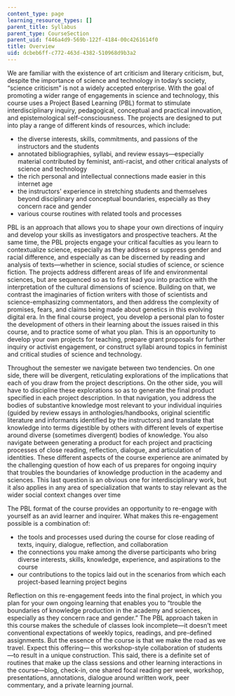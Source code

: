 ```yaml
---
content_type: page
learning_resource_types: []
parent_title: Syllabus
parent_type: CourseSection
parent_uid: f446a4d9-569b-122f-4184-00c4261614f0
title: Overview
uid: dcbeb6ff-c772-463d-4382-510968d9b3a2
---
```


We are familiar with the existence of art criticism and literary criticism, but, despite the importance of science and technology in today’s society, “science criticism” is not a widely accepted enterprise. With the goal of promoting a wider range of engagements in science and technology, this course uses a Project Based Learning (PBL) format to stimulate interdisciplinary inquiry, pedagogical, conceptual and practical innovation, and epistemological self-consciousness. The projects are designed to put into play a range of different kinds of resources, which include:

*   the diverse interests, skills, commitments, and passions of the instructors and the students
*   annotated bibliographies, syllabi, and review essays—especially material contributed by feminist, anti-racist, and other critical analysts of science and technology
*   the rich personal and intellectual connections made easier in this internet age
*   the instructors' experience in stretching students and themselves beyond disciplinary and conceptual boundaries, especially as they concern race and gender
*   various course routines with related tools and processes

PBL is an approach that allows you to shape your own directions of inquiry and develop your skills as investigators and prospective teachers. At the same time, the PBL projects engage your critical faculties as you learn to contextualize science, especially as they address or suppress gender and racial difference, and especially as can be discerned by reading and analysis of texts—whether in science, social studies of science, or science fiction. The projects address different areas of life and environmental sciences, but are sequenced so as to first lead you into practice with the interpretation of the cultural dimensions of science. Building on that, we contrast the imaginaries of fiction writers with those of scientists and science-emphasizing commentators, and then address the complexity of promises, fears, and claims being made about genetics in this evolving digital era. In the final course project, you develop a personal plan to foster the development of others in their learning about the issues raised in this course, and to practice some of what you plan. This is an opportunity to develop your own projects for teaching, prepare grant proposals for further inquiry or activist engagement, or construct syllabi around topics in feminist and critical studies of science and technology.

Throughout the semester we navigate between two tendencies. On one side, there will be divergent, reticulating explorations of the implications that each of you draw from the project descriptions. On the other side, you will have to discipline these explorations so as to generate the final product specified in each project description. In that navigation, you address the bodies of substantive knowledge most relevant to your individual inquiries (guided by review essays in anthologies/handbooks, original scientific literature and informants identified by the instructors) and translate that knowledge into terms digestible by others with different levels of expertise around diverse (sometimes divergent) bodies of knowledge. You also navigate between generating a product for each project and practicing processes of close reading, reflection, dialogue, and articulation of identities. These different aspects of the course experience are animated by the challenging question of how each of us prepares for ongoing inquiry that troubles the boundaries of knowledge production in the academy and sciences. This last question is an obvious one for interdisciplinary work, but it also applies in any area of specialization that wants to stay relevant as the wider social context changes over time 

The PBL format of the course provides an opportunity to re-engage with yourself as an avid learner and inquirer. What makes this re-engagement possible is a combination of:

*   the tools and processes used during the course for close reading of texts, inquiry, dialogue, reflection, and collaboration
*   the connections you make among the diverse participants who bring diverse interests, skills, knowledge, experience, and aspirations to the course
*   our contributions to the topics laid out in the scenarios from which each project-based learning project begins

Reflection on this re-engagement feeds into the final project, in which you plan for your own ongoing learning that enables you to “trouble the boundaries of knowledge production in the academy and sciences, especially as they concern race and gender.” The PBL approach taken in this course makes the schedule of classes look incomplete—it doesn’t meet conventional expectations of weekly topics, readings, and pre-defined assignments. But the essence of the course is that we make the road as we travel. Expect this offering— this workshop-style collaboration of students—to result in a unique construction. This said, there is a definite set of routines that make up the class sessions and other learning interactions in the course—blog, check-in, one shared focal reading per week, workshop, presentations, annotations, dialogue around written work, peer commentary, and a private learning journal.